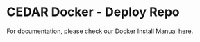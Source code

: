 # CEDAR Docker - Deploy Repo

For documentation, please check our Docker Install Manual 
[here](https://metadatacenter.readthedocs.io/en/latest/install-docker-eval/intro.html). 



